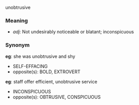 unobtrusive
### Meaning
+ _adj_: Not undesirably noticeable or blatant; inconspicuous

### Synonym

__eg__: she was unobtrusive and shy

+ SELF-EFFACING
+ opposite(s): BOLD, EXTROVERT

__eg__: staff offer efficient, unobtrusive service

+ INCONSPICUOUS
+ opposite(s): OBTRUSIVE, CONSPICUOUS


